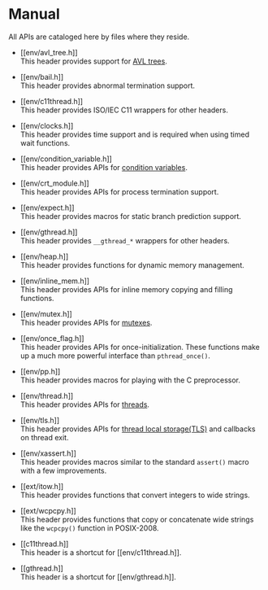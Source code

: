 # Manual

All APIs are cataloged here by files where they reside.

* [[env/avl_tree.h]]  
This header provides support for [AVL trees](https://en.wikipedia.org/wiki/AVL_tree).

* [[env/bail.h]]  
This header provides abnormal termination support.

* [[env/c11thread.h]]  
This header provides ISO/IEC C11 wrappers for other headers. 

* [[env/clocks.h]]  
This header provides time support and is required when using timed wait functions.

* [[env/condition_variable.h]]  
This header provides APIs for [condition variables](https://en.wikipedia.org/wiki/Condition_variable).

* [[env/crt_module.h]]  
This header provides APIs for process termination support.

* [[env/expect.h]]  
This header provides macros for static branch prediction support.

* [[env/gthread.h]]  
This header provides `__gthread_*` wrappers for other headers. 

* [[env/heap.h]]  
This header provides functions for dynamic memory management. 

* [[env/inline_mem.h]]  
This header provides APIs for inline memory copying and filling functions.

* [[env/mutex.h]]  
This header provides APIs for [mutexes](https://en.wikipedia.org/wiki/Mutex).

* [[env/once_flag.h]]  
This header provides APIs for once-initialization. These functions make up a much more powerful interface than `pthread_once()`.

* [[env/pp.h]]  
This header provides macros for playing with the C preprocessor.

* [[env/thread.h]]  
This header provides APIs for [threads](https://en.wikipedia.org/wiki/Thread_(computing)).

* [[env/tls.h]]  
This header provides APIs for [thread local storage(TLS)](https://en.wikipedia.org/wiki/Thread-local_storage) and callbacks on thread exit.

* [[env/xassert.h]]  
This header provides macros similar to the standard `assert()` macro with a few improvements.

* [[ext/itow.h]]  
This header provides functions that convert integers to wide strings.

* [[ext/wcpcpy.h]]  
This header provides functions that copy or concatenate wide strings like the `wcpcpy()` function in POSIX-2008.

* [[c11thread.h]]  
This header is a shortcut for [[env/c11thread.h]].

* [[gthread.h]]  
This header is a shortcut for [[env/gthread.h]].

